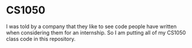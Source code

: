 # CS1050
I was told by a company that they like to see code people have written when considering them for an internship. So I am putting all of my CS1050 class code in this repository.
